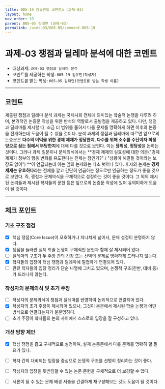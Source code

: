 ```yaml
---
title: 005-19 김유민의 코멘트b (과제-03) 
layout: home
nav_order: 19
parent: 005-05 김태연 (과제-03)
permalink: /asmt-03/005-05/comment-005-19
---
```


# 과제-03 쟁점과 딜레마 분석에 대한 코멘트

- 대상과제: `과제-03 쟁점과 딜레마 분석`
- 코멘트를 제공하는 학생: `005-19 김유민(작성자)` 
- 코멘트를 받는 학생: `005-05 김태연(코멘트를 받는 학생 이름)` 

---

## 코멘트

제출된 쟁점과 딜레마 분석 과제는 국제사회 전체에 의미있는 학술적 논쟁을 다루려 하며, 본격적인 논증문 작성을 위한 반석의 역할로서 출발점을 제공하고 있다. 다만, 쟁점과 딜레마를 제시할 때, 조금 더 범위를 좁혀서 다룰 문제를 명확하게 하면 이후의 논증을 전개하는데 도움이 될 수 있을 것이다. 분석 과제의 쟁점과 딜레마에 따르면 앞으로의 논증문은 **다수의 이익을 위한 경제 제재가 정당한지, 다수를 위해 소수를 수단이자 희생양으로 삼는 점에서 부당한지**에 대해 다룰 것으로 보인다. 이는 **당위성, 정당성**을 논하는 것이다. 그러나 과제 질문이나 문제의식에서는 **경제 제재의 실효성에 대한 의문("경제 제재가 정부의 행동 변화를 유도한다는 전제는 참인가?" / "상황이 해결될 것이라는 보장도 없이") **이 언급되는데 이는 앞의 논제와는 다소 벗어나 있다. 후자의 논제는 **경제 제재는 유효하다**라는 전제를 깔고 간단히 언급하는 정도로만 언급하는 정도가 좋을 것으로 보인다. 즉, 쟁점과 문제의식을 구체적으로 설정하는 것이 좋을 것이다. 그 외의 제시된 논리들과 제시된 학자들의 문헌 등은 앞으로의 논증문 작성에 있어 유의미하게 도움이 될 것이다.

---

## 체크 포인트

### **기초 구조 점검**
- [x] 핵심 쟁점(Core Issue)이 모호하거나 지나치게 넓어서, 문제 설정이 분명하지 않다.
- [x] 쟁점을 둘러싼 실제 학술 논쟁이 구체적인 문헌과 함께 잘 제시되어 있다.
- [ ] 딜레마의 구조가 두 주장 간의 긴장 또는 선택의 문제로 명확하게 드러나지 않는다.
- [x] 학자들의 입장이 핵심 쟁점과 딜레마에 밀접하게 연결되어 있다.
- [ ] 관련 학자들의 입장 정리가 단순 나열에 그치고 있으며, 논쟁적 구조(찬반, 대비 등)가 드러나지 않는다.

### **작성자의 문제의식 및 초기 주장**
- [ ] 작성자의 문제의식이 쟁점과 딜레마를 반영하여 논리적으로 연결되어 있다.
- [x] 작성자의 초기 주장이 제시되어 있으나, 그것이 본문에서 제시된 학술 논쟁과 어떤 방식으로 연결되는지가 불분명하다.
- [ ] 초기 주장이 학자들의 논의 사이에서 스스로의 입장을 잘 구성하고 있다.

### **개선 방향 제안**
- [x] 핵심 쟁점을 좁고 구체적으로 설정하여, 실제 논증문에서 다룰 문제를 명확히 할 필요가 있다.
- [ ] 학자 간의 대비되는 입장을 중심으로 논쟁적 구조를 선명히 정리하는 것이 좋다.
- [ ] 작성자의 입장을 뒷받침할 수 있는 논문·문헌을 구체적으로 더 보강할 수 있다.
- [ ] 서론이 될 수 있는 문제 배경 서술을 간결하게 재구성해보는 것도 도움이 될 것이다.


